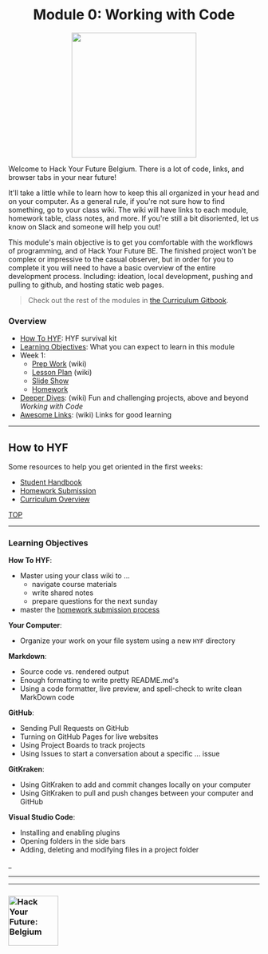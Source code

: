 

<h1 id='top' align="center">Module 0: Working with Code</h1>

<div align="center">
  <a href="https://hackyourfuture.be" target="_blank">
    <img src="https://user-images.githubusercontent.com/18554853/63941625-4c7c3d00-ca6c-11e9-9a76-8d5e3632fe70.jpg" width="250" height="250"/>
  </a>
</div>

Welcome to Hack Your Future Belgium.  There is a lot of code, links, and browser tabs in your near future!

It'll take a little while to learn how to keep this all organized in your head and on your computer.  As a general rule, if you're not sure how to find something, go to your class wiki.  The wiki will have links to each module, homework table, class notes, and more.  If you're still a bit disoriented, let us know on Slack and someone will help you out!

This module's main objective is to get you comfortable with the workflows of programming, and of Hack Your Future BE.  The finished project won't be complex or impressive to the casual observer, but in order for you to complete it you will need to have a basic overview of the entire development process.  Including: ideation, local development, pushing and pulling to github, and hosting static web pages.

> Check out the rest of the modules in [the Curriculum Gitbook](https://curriculum.hackyourfuture.be).

### Overview
* [How To HYF](#how-to-hyf): HYF survival kit
* [Learning Objectives](#learning-objectives): What you can expect to learn in this module
* Week 1:
  * [Prep Work](https://github.com/hackyourfuturebelgium/working-with-code/wiki/wk-1-Prep-Work) (wiki)
  * [Lesson Plan](https://github.com/hackyourfuturebelgium/working-with-code/wiki/wk-1-Lesson-Plan) (wiki)
  * [Slide Show](https://hackyourfuturebelgium.github.io/working-with-code/week-1.html)
  * [Homework](./week-1-homework.md)
* [Deeper Dives](https://github.com/HackYourFutureBelgium/working-with-code/wiki/Deeper-Dives): (wiki) Fun and challenging projects, above and beyond _Working with Code_
* [Awesome Links](https://github.com/HackYourFutureBelgium/awesome-links/wiki): (wiki) Links for good learning

---

## How to HYF

Some resources to help you get oriented in the first weeks:

* [Student Handbook](https://github.com/HackYourFutureBelgium/student-handbook)
* [Homework Submission](https://github.com/hackyourfuturebelgium/homework-submission)
* [Curriculum Overview](https://hackyourfuturebelgium.github.io/curriculum)

[TOP](#top)

---

### Learning Objectives

__How To HYF__:

* Master using your class wiki to ...
  * navigate course materials
  * write shared notes
  * prepare questions for the next sunday
* master the [homework submission process](https://github.com/hackyourfuturebelgium/homework-submission)

__Your Computer__:

* Organize your work on your file system using a new `HYF` directory

__Markdown__:

* Source code vs. rendered output
* Enough formatting to write pretty README.md's
* Using a code formatter, live preview, and spell-check to write clean MarkDown code

__GitHub__:

* Sending Pull Requests on GitHub
* Turning on GitHub Pages for live websites
* Using Project Boards to track projects
* Using Issues to start a conversation about a specific ... issue

__GitKraken__:

* Using GitKraken to add and commit changes locally on your computer
* Using GitKraken to pull and push changes between your computer and GitHub

__Visual Studio Code__:

* Installing and enabling plugins
* Opening folders in the side bars
* Adding, deleting and modifying files in a project folder


_

---
---

### <a href="https://hackyourfuture.be" target="_blank"><img src="https://user-images.githubusercontent.com/18554853/63941625-4c7c3d00-ca6c-11e9-9a76-8d5e3632fe70.jpg" width="100" height="100" alt="Hack Your Future: Belgium"></a>
